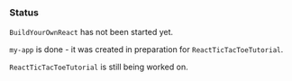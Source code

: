 ### Status

`BuildYourOwnReact` has not been started yet.

`my-app` is done - it was created in preparation for `ReactTicTacToeTutorial`.

`ReactTicTacToeTutorial` is still being worked on.